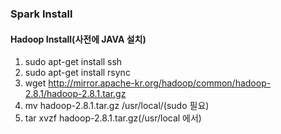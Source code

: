 ### Spark Install



#### 

#### Hadoop Install(사전에 JAVA 설치)

1. sudo apt-get install ssh
2. sudo apt-get install rsync
3. wget http://mirror.apache-kr.org/hadoop/common/hadoop-2.8.1/hadoop-2.8.1.tar.gz
4. mv hadoop-2.8.1.tar.gz /usr/local/(sudo 필요)
5. tar xvzf hadoop-2.8.1.tar.gz(/usr/local 에서)

​	